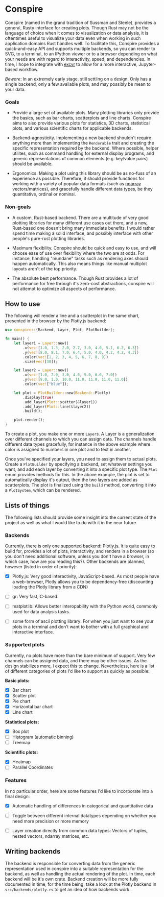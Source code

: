 # Conspire

Conspire (named in the grand tradition of Sussman and Steele), provides a general, Rusty interface for creating
plots. Though Rust may not be the language of choice when it comes to visualization or data analysis, it is
oftentimes useful to visualize your data even when working in such application domains Rust handles well. To
facilitate this, Conspire provides a quick-and-easy API and supports multiple backends, so you can render to SVG,
to a terminal, to an IPython viewer or to a browser depending on what your needs are with regard to interactivity,
speed, and dependencies. In time, I hope to integrate with [excvr](https://github.com/google/evcxr) to allow for 
a more interactive, Jupyter-based workflow.

*Beware*: In an extremely early stage, still settling on a design. Only has a single backend, only a few available
plots, and may possibly be mean to your data.

### Goals

* Provide a large set of available plots. Many plotting libraries only provide the basics, such as bar charts,
   scatterplots and line charts. Conspire aims to also provide various plots for statistics, 3D charts, statistical
   plots, and various scientific charts for applicable backends.
   
* Backend-agnosticity. Implementing a new backend shouldn't require anything more than implementing the
   `Renderable` trait and creating the specific representation required by the backend. Where possible, helper
   utilites, such as command handling for external display programs, and generic representations of common elements
   (e.g. key/value pairs) should be available.
  
* Ergonomics. Making a plot using this library should be as no-fuss of an experience as possible. Therefore, it
  should provide functions for working with a variety of popular data formats (such as
  [ndarray](https://docs.rs/ndarray/0.12.1/ndarray/) vectors/matrices), and gracefully handle different data types,
  be they quantitative, ordinal or nominal. 
  
### Non-goals

* A custom, Rust-based backend. There are a multitude of very good plotting libraries for many different use cases
  out there, and a new, Rust-based one doesn't bring many immediate benefits. I would rather spend time making a
  solid interface, and possibly interface with other people's pure-rust plotting libraries.

* Maximum flexibility. Conspire should be quick and easy to use, and will choose ease of use over flexibility where
the two are at odds. For instance, handling "mundane" tasks such as rendering axes should happen automatically.
This also means things like manual multiplot layouts aren't of the top priority.
  
* The absolute best performance. Though Rust provides a lot of performance for free through it's zero-cost
  abstractions, conspire will not attempt to optimize all aspects of performance.
  
## How to use
The following will render a line and a scatterplot in the same chart, presented in the browser by the Plotly.js
backend:

```rust
use conspire::{Backend, Layer, Plot, PlotBuilder};

fn main() {
    let layer1 = Layer::new()
        .x(vec![1.0, 1.3, 2.0, 2.7, 3.0, 4.0, 5.1, 6.2, 6.3])
        .y(vec![8.0, 8.1, 7.0, 6.4, 5.0, 4.0, 4.2, 4.2, 4.3])
        .color(vec![1, 2, 3, 4, 5, 6, 7, 8, 9])
        .size(vec![30]);

    let layer2 = Layer::new()
        .x(vec![1.0, 2.0, 3.0, 4.0, 5.0, 6.0, 7.0])
        .y(vec![9.0, 1.0, 10.0, 11.0, 11.0, 11.0, 11.0])
        .color(vec!["blue"]);

    let plot = PlotBuilder::new(Backend::Plotly)
        .display(true)
        .add_layer(Plot::scatter(&layer1))
        .add_layer(Plot::line(&layer2))
        .build();

    plot.render();
}
```

To create a plot, you make one or more `Layer`s. A Layer is a generalization over different channels to which you
can assign data. The channels handle different data types gracefully, for instance in the above example where color
is assigned to numbers in one plot and to text in another.

Once you've specified your layers, you need to assign them to actual plots. Create a `PlotBuilder` by specifying a
backend, set whatever settings you want, and add each layer by converting it into a specific plot type. The `Plot`
enum provides methods for this. In the above example, the plot is set to automatically display it's output, then
the two layers are added as scatterplots. The plot is finalized using the `build` method, converting it into a
`PlotSystem`, which can be rendered.

## Lists of things

The following lists should provide some insight into the current state of the project as well as what I would like to do
with it in the near future.

### Backends
Currently, there is only one supported backend: Plotly.js. It is quite easy to build for, provides a lot of plots,
interactivity, and renders in a browser (so you don't need additional software, unless you don't have a browser, in
which case, how are you reading this?). Other backends are planned, however (listed in order of priority):

- [x] Plotly.js: Very good interactivity, JavaScript-based. As most people have a web-browser, Plotly allows you to be
      dependency-free (discounting loading the Plotly library from a CDN)
- [ ] gr: Very fast, C-based. 
- [ ] matplotlib: Allows better interopability with the Python world, commonly used for data analysis tasks.
- [ ] some form of ascii plotting library: For when you just want to see your plots in a terminal and don't want to bother with a full         graphical and interactive interface.


### Supported plots

Currently, no plots have more than the bare minimum of support. Very few channels can be assigned data, and there
may be other issues. As the design stabilizes more, I expect this to change. Nevertheless, here is a list of
different categories of plots I'd like to support as quickly as possible:

**Basic plots:**
- [x] Bar chart
- [x] Scatter plot
- [x] Pie chart
- [x] Horizontal bar chart
- [x] Line chart

**Statistical plots:**
- [x] Box plot
- [ ] Histogram (automatic binning)
- [ ] Treemap

**Scientific plots:**
- [x] Heatmap
- [ ] Parallel Coordinates

### Features

In no particular order, here are some features I'd like to incorporate into a final design:
- [x] Automatic handling of differences in categorical and quantitative data
- [ ] Toggle between different internal datatypes depending on whether you need more precision or more memory
- [ ] Layer creation directly from common data types: Vectors of tuples, nested vectors, ndarray matrices, etc.


## Writing backends

The backend is responsible for converting data from the generic representation used in conspire into a suitable
representation for the backend, as well as handling the actual rendering of the plot. In time, each backend will be
it's own crate. Backend creation will be more fully documented in time, for the time being, take a look at the
Plotly backend in `src/backends/plotly.rs` to get an idea of how backends work.

